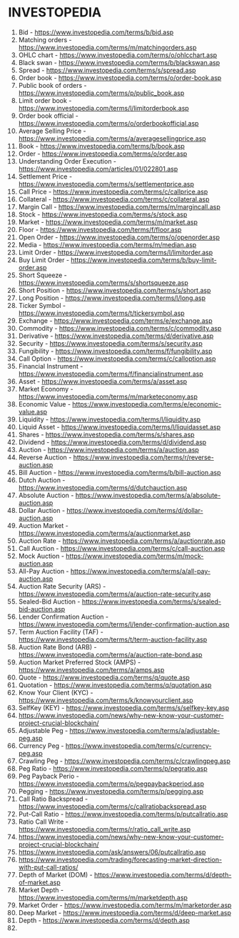 # INVESTOPEDIA

 1. Bid - https://www.investopedia.com/terms/b/bid.asp
 2. Matching orders - https://www.investopedia.com/terms/m/matchingorders.asp
 3. OHLC chart - https://www.investopedia.com/terms/o/ohlcchart.asp
 4. Black swan - https://www.investopedia.com/terms/b/blackswan.asp
 5. Spread - https://www.investopedia.com/terms/s/spread.asp
 6. Order book - https://www.investopedia.com/terms/o/order-book.asp
 7. Public book of orders - https://www.investopedia.com/terms/p/public_book.asp
 8. Limit order book - https://www.investopedia.com/terms/l/limitorderbook.asp
 9. Order book official - https://www.investopedia.com/terms/o/orderbookofficial.asp
10. Average Selling Price - https://www.investopedia.com/terms/a/averagesellingprice.asp
11. Book - https://www.investopedia.com/terms/b/book.asp
12. Order - https://www.investopedia.com/terms/o/order.asp
13. Understanding Order Execution - https://www.investopedia.com/articles/01/022801.asp
14. Settlement Price - https://www.investopedia.com/terms/s/settlementprice.asp
15. Call Price - https://www.investopedia.com/terms/c/callprice.asp
16. Collateral - https://www.investopedia.com/terms/c/collateral.asp
17. Margin Call - https://www.investopedia.com/terms/m/margincall.asp
18. Stock - https://www.investopedia.com/terms/s/stock.asp
19. Market - https://www.investopedia.com/terms/m/market.asp
20. Floor - https://www.investopedia.com/terms/f/floor.asp
21. Open Order - https://www.investopedia.com/terms/o/openorder.asp
22. Media - https://www.investopedia.com/terms/m/median.asp
23. Limit Order - https://www.investopedia.com/terms/l/limitorder.asp
24. Buy Limit Order - https://www.investopedia.com/terms/b/buy-limit-order.asp
25. Short Squeeze - https://www.investopedia.com/terms/s/shortsqueeze.asp
26. Short Position - https://www.investopedia.com/terms/s/short.asp
27. Long Position - https://www.investopedia.com/terms/l/long.asp
28. Ticker Symbol - https://www.investopedia.com/terms/t/tickersymbol.asp
29. Exchange - https://www.investopedia.com/terms/e/exchange.asp
30. Commodity - https://www.investopedia.com/terms/c/commodity.asp
31. Derivative - https://www.investopedia.com/terms/d/derivative.asp
32. Security - https://www.investopedia.com/terms/s/security.asp
33. Fungibility - https://www.investopedia.com/terms/f/fungibility.asp
34. Call Option - https://www.investopedia.com/terms/c/calloption.asp
35. Financial Instrument - https://www.investopedia.com/terms/f/financialinstrument.asp
36. Asset - https://www.investopedia.com/terms/a/asset.asp
37. Market Economy - https://www.investopedia.com/terms/m/marketeconomy.asp
38. Economic Value - https://www.investopedia.com/terms/e/economic-value.asp
39. Liquidity - https://www.investopedia.com/terms/l/liquidity.asp
40. Liquid Asset - https://www.investopedia.com/terms/l/liquidasset.asp
41. Shares - https://www.investopedia.com/terms/s/shares.asp
42. Dividend - https://www.investopedia.com/terms/d/dividend.asp
43. Auction - https://www.investopedia.com/terms/a/auction.asp
44. Reverse Auction - https://www.investopedia.com/terms/r/reverse-auction.asp
45. Bill Auction - https://www.investopedia.com/terms/b/bill-auction.asp
46. Dutch Auction - https://www.investopedia.com/terms/d/dutchauction.asp
47. Absolute Auction - https://www.investopedia.com/terms/a/absolute-auction.asp
48. Dollar Auction - https://www.investopedia.com/terms/d/dollar-auction.asp
49. Auction Market - https://www.investopedia.com/terms/a/auctionmarket.asp
50. Auction Rate - https://www.investopedia.com/terms/a/auctionrate.asp
51. Call Auction - https://www.investopedia.com/terms/c/call-auction.asp
52. Mock Auction - https://www.investopedia.com/terms/m/mock-auction.asp
53. All-Pay Auction - https://www.investopedia.com/terms/a/all-pay-auction.asp
54. Auction Rate Security (ARS) - https://www.investopedia.com/terms/a/auction-rate-security.asp
55. Sealed-Bid Auction - https://www.investopedia.com/terms/s/sealed-bid-auction.asp
56. Lender Confirmation Auction - https://www.investopedia.com/terms/l/lender-confirmation-auction.asp
57. Term Auction Facility (TAF) - https://www.investopedia.com/terms/t/term-auction-facility.asp
58. Auction Rate Bond (ARB) - https://www.investopedia.com/terms/a/auction-rate-bond.asp
59. Auction Market Preferred Stock (AMPS) - https://www.investopedia.com/terms/a/amps.asp
60. Quote - https://www.investopedia.com/terms/q/quote.asp
61. Quotation - https://www.investopedia.com/terms/q/quotation.asp
62. Know Your Client (KYC) - https://www.investopedia.com/terms/k/knowyourclient.asp
63. SelfKey (KEY) - https://www.investopedia.com/terms/s/selfkey-key.asp
64. https://www.investopedia.com/news/why-new-know-your-customer-project-crucial-blockchain/
65. Adjustable Peg - https://www.investopedia.com/terms/a/adjustable-peg.asp
66. Currency Peg - https://www.investopedia.com/terms/c/currency-peg.asp
67. Crawling Peg - https://www.investopedia.com/terms/c/crawlingpeg.asp
68. Peg Ratio - https://www.investopedia.com/terms/p/pegratio.asp
69. Peg Payback Perio - https://www.investopedia.com/terms/p/pegpaybackperiod.asp
70. Pegging - https://www.investopedia.com/terms/p/pegging.asp
71. Call Ratio Backspread - https://www.investopedia.com/terms/c/callratiobackspread.asp
72. Put-Call Ratio - https://www.investopedia.com/terms/p/putcallratio.asp
73. Ratio Call Write - https://www.investopedia.com/terms/r/ratio_call_write.asp
74. https://www.investopedia.com/news/why-new-know-your-customer-project-crucial-blockchain/
75. https://www.investopedia.com/ask/answers/06/putcallratio.asp
76. https://www.investopedia.com/trading/forecasting-market-direction-with-put-call-ratios/
77. Depth of Market (DOM) - https://www.investopedia.com/terms/d/depth-of-market.asp
78. Market Depth - https://www.investopedia.com/terms/m/marketdepth.asp
79. Market Order - https://www.investopedia.com/terms/m/marketorder.asp
80. Deep Market - https://www.investopedia.com/terms/d/deep-market.asp
81. Depth - https://www.investopedia.com/terms/d/depth.asp
82. 


